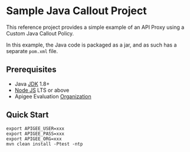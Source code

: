 # Sample Java Callout Project

This reference project provides a simple example of an API Proxy using a
Custom Java Callout Policy.

In this example, the Java code is packaged as a jar, and as such has a separate
`pom.xml` file.

## Prerequisites

- Java [JDK](https://www.oracle.com/uk/java/technologies/javase-downloads.html)
  1.8+
- [Node JS](https://nodejs.org/) LTS or above
- Apigee Evaluation [Organization](https://login.apigee.com/sign__up)

## Quick Start

```shell
export APIGEE_USER=xxx
export APIGEE_PASS=xxx
export APIGEE_ORG=xxx
mvn clean install -Ptest -ntp
```
